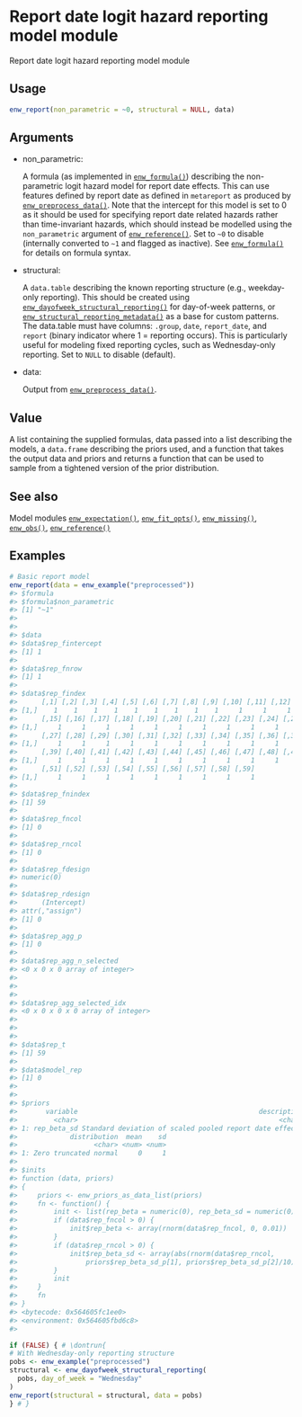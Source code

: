 # Report date logit hazard reporting model module

Report date logit hazard reporting model module

## Usage

``` r
enw_report(non_parametric = ~0, structural = NULL, data)
```

## Arguments

- non_parametric:

  A formula (as implemented in
  [`enw_formula()`](https://package.epinowcast.org/dev/reference/enw_formula.md))
  describing the non-parametric logit hazard model for report date
  effects. This can use features defined by report date as defined in
  `metareport` as produced by
  [`enw_preprocess_data()`](https://package.epinowcast.org/dev/reference/enw_preprocess_data.md).
  Note that the intercept for this model is set to 0 as it should be
  used for specifying report date related hazards rather than
  time-invariant hazards, which should instead be modelled using the
  `non_parametric` argument of
  [`enw_reference()`](https://package.epinowcast.org/dev/reference/enw_reference.md).
  Set to `~0` to disable (internally converted to `~1` and flagged as
  inactive). See
  [`enw_formula()`](https://package.epinowcast.org/dev/reference/enw_formula.md)
  for details on formula syntax.

- structural:

  A `data.table` describing the known reporting structure (e.g.,
  weekday-only reporting). This should be created using
  [`enw_dayofweek_structural_reporting()`](https://package.epinowcast.org/dev/reference/enw_dayofweek_structural_reporting.md)
  for day-of-week patterns, or
  [`enw_structural_reporting_metadata()`](https://package.epinowcast.org/dev/reference/enw_structural_reporting_metadata.md)
  as a base for custom patterns. The data.table must have columns:
  `.group`, `date`, `report_date`, and `report` (binary indicator where
  1 = reporting occurs). This is particularly useful for modeling fixed
  reporting cycles, such as Wednesday-only reporting. Set to `NULL` to
  disable (default).

- data:

  Output from
  [`enw_preprocess_data()`](https://package.epinowcast.org/dev/reference/enw_preprocess_data.md).

## Value

A list containing the supplied formulas, data passed into a list
describing the models, a `data.frame` describing the priors used, and a
function that takes the output data and priors and returns a function
that can be used to sample from a tightened version of the prior
distribution.

## See also

Model modules
[`enw_expectation()`](https://package.epinowcast.org/dev/reference/enw_expectation.md),
[`enw_fit_opts()`](https://package.epinowcast.org/dev/reference/enw_fit_opts.md),
[`enw_missing()`](https://package.epinowcast.org/dev/reference/enw_missing.md),
[`enw_obs()`](https://package.epinowcast.org/dev/reference/enw_obs.md),
[`enw_reference()`](https://package.epinowcast.org/dev/reference/enw_reference.md)

## Examples

``` r
# Basic report model
enw_report(data = enw_example("preprocessed"))
#> $formula
#> $formula$non_parametric
#> [1] "~1"
#> 
#> 
#> $data
#> $data$rep_fintercept
#> [1] 1
#> 
#> $data$rep_fnrow
#> [1] 1
#> 
#> $data$rep_findex
#>      [,1] [,2] [,3] [,4] [,5] [,6] [,7] [,8] [,9] [,10] [,11] [,12] [,13] [,14]
#> [1,]    1    1    1    1    1    1    1    1    1     1     1     1     1     1
#>      [,15] [,16] [,17] [,18] [,19] [,20] [,21] [,22] [,23] [,24] [,25] [,26]
#> [1,]     1     1     1     1     1     1     1     1     1     1     1     1
#>      [,27] [,28] [,29] [,30] [,31] [,32] [,33] [,34] [,35] [,36] [,37] [,38]
#> [1,]     1     1     1     1     1     1     1     1     1     1     1     1
#>      [,39] [,40] [,41] [,42] [,43] [,44] [,45] [,46] [,47] [,48] [,49] [,50]
#> [1,]     1     1     1     1     1     1     1     1     1     1     1     1
#>      [,51] [,52] [,53] [,54] [,55] [,56] [,57] [,58] [,59]
#> [1,]     1     1     1     1     1     1     1     1     1
#> 
#> $data$rep_fnindex
#> [1] 59
#> 
#> $data$rep_fncol
#> [1] 0
#> 
#> $data$rep_rncol
#> [1] 0
#> 
#> $data$rep_fdesign
#> numeric(0)
#> 
#> $data$rep_rdesign
#>      (Intercept)
#> attr(,"assign")
#> [1] 0
#> 
#> $data$rep_agg_p
#> [1] 0
#> 
#> $data$rep_agg_n_selected
#> <0 x 0 x 0 array of integer>
#>     
#> 
#> 
#> $data$rep_agg_selected_idx
#> <0 x 0 x 0 x 0 array of integer>
#>     
#> 
#> 
#> $data$rep_t
#> [1] 59
#> 
#> $data$model_rep
#> [1] 0
#> 
#> 
#> $priors
#>       variable                                             description
#>         <char>                                                  <char>
#> 1: rep_beta_sd Standard deviation of scaled pooled report date effects
#>             distribution  mean    sd
#>                   <char> <num> <num>
#> 1: Zero truncated normal     0     1
#> 
#> $inits
#> function (data, priors) 
#> {
#>     priors <- enw_priors_as_data_list(priors)
#>     fn <- function() {
#>         init <- list(rep_beta = numeric(0), rep_beta_sd = numeric(0))
#>         if (data$rep_fncol > 0) {
#>             init$rep_beta <- array(rnorm(data$rep_fncol, 0, 0.01))
#>         }
#>         if (data$rep_rncol > 0) {
#>             init$rep_beta_sd <- array(abs(rnorm(data$rep_rncol, 
#>                 priors$rep_beta_sd_p[1], priors$rep_beta_sd_p[2]/10)))
#>         }
#>         init
#>     }
#>     fn
#> }
#> <bytecode: 0x564605fc1ee0>
#> <environment: 0x564605fbd6c8>
#> 

if (FALSE) { # \dontrun{
# With Wednesday-only reporting structure
pobs <- enw_example("preprocessed")
structural <- enw_dayofweek_structural_reporting(
  pobs, day_of_week = "Wednesday"
)
enw_report(structural = structural, data = pobs)
} # }
```
